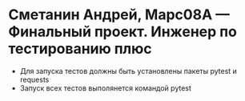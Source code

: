 ﻿# Сметанин Андрей, Марс08А — Финальный проект. Инженер по тестированию плюс
- Для запуска тестов должны быть установлены пакеты pytest и requests
- Запуск всех тестов выполянется командой pytest